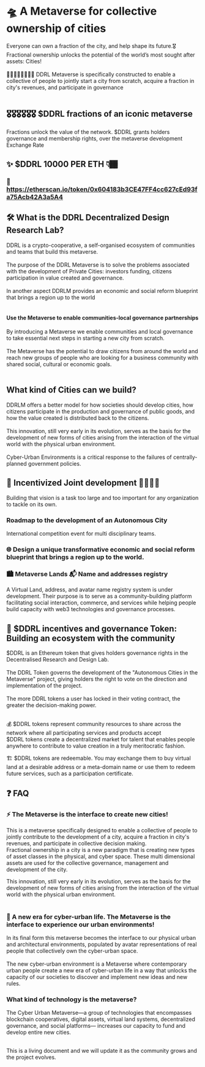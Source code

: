 # 🛸 A Metaverse for collective ownership of cities
Everyone can own a fraction of the city, and help shape its future.🎖 Fractional ownership unlocks the potential of the world’s most sought after assets: Cities!<br><br>
🏄🏽‍♂️⛹️‍♂️🚴🏿‍♀️ DDRL Metaverse is specifically constructed to enable a collective of people to jointly start a city from scratch, acquire a fraction in city's revenues, and participate in governance<br><br>

## 🎖🎖🎖🎖🎖🎖 $DDRL fractions of an iconic metaverse 
Fractions unlock the value of the network. $DDRL grants holders governance and membership rights, over the metaverse development<br>
Exchange Rate
## ✨ $DDRL 10000 PER ETH  👇🏾
###  🏁 https://etherscan.io/token/0x604183b3CE47FF4cc627cEd93fa75Acb42A3a5A4

## 🛠 What is the DDRL Decentralized Design Research Lab?
DDRL is a crypto-cooperative, a self-organised ecosystem of communities and teams that build this metaverse. <br><br> The purpose of the DDRL Metaverse is to solve the problems associated with the development of Private Cities: investors funding, citizens participation in value created and  governance.<br><br> In another aspect DDRLM provides an economic and social reform blueprint that brings a region up to the world<br><br>
#### Use the Metaverse to enable communities-local governance partnerships
By introducing a Metaverse we enable communities and local governance to take essential next steps in starting a new city from scratch.<br><br> The Metaverse has the potential to draw citizens from around the world and reach new groups of people who are looking for a business community with shared social, cultural or economic goals.<br><br> 

## What kind of Cities can we build? 
DDRLM offers a better model for how societies should develop cities, how citizens participate in the production and governance of public goods, and how the value created is distributed back to the citizens. <br><br>This innovation, still very early in its evolution, serves as the basis for the development of new forms of cities arising from the interaction of the virtual world with the physical urban environment. <br><br>
Cyber-Urban Environments is a critical response to the failures of centrally-planned government policies. 

## 👫 Incentivized Joint development  👫👫👫👫
Building that vision is a task too large and too important for any organization to tackle on its own.<br>
### Roadmap to the development of an Autonomous City

International competition event for multi disciplinary teams.
### 🌐 Design a unique transformative economic and social reform blueprint that brings a region up to the world.

 
### 🏙 Metaverse Lands  📬 Name and addresses registry
A Virtual Land, address, and avatar name registry system is under development. Their purpose is to serve as a community-building platform facilitating social interaction, commerce, and services while helping people build capacity with web3 technologies and governance processes.


## 🚀 $DDRL incentives and governance Token: Building an ecosystem with the community
$DDRL is an Ethereum token that gives holders governance rights in the Decentralised Research and Design Lab.<br><br> The DDRL Token governs the development of the "Autonomous Cities in the Metaverse" project, giving holders the right to vote on the direction and implementation of the project.<br><br> The more DDRL tokens a user has locked in their voting contract, the greater the decision-making power. <br><br>


💰 $DDRL tokens represent community resources to share across the network where all participating services and products accept<br>
$DDRL tokens create a decentralized market for talent that enables people anywhere to contribute to value creation in a truly meritocratic fashion.<br>

🏗 $DDRL tokens are redeemable. You may exchange them to buy virtual land at a desirable address or a meta-domain name or use them to redeem future services, such as a participation certificate.<br>

## ❓ FAQ
### ⚡️ The Metaverse is the interface to create new cities!
This is a metaverse specifically designed to enable a collective of people to jointly contribute to the development of a city, acquire a fraction in city's revenues, and participate in collective decision making.<br>
Fractional ownership in a city is a new paradigm that is creating new types of asset classes in the physical, and cyber space. These multi dimensional assets are used for the collective governance, management and development of the city.<br>

This innovation, still very early in its evolution, serves as the basis for the development of new forms of cities arising from the interaction of the virtual world with the physical urban environment. <br><br>

### 💎 A new era for cyber-urban life. The Metaverse is the interface to experience our urban environments!
In its final form this metaverse becomes the interface to our physical urban and architectural environments, populated by avatar representations of real people that collectively own the cyber-urban space.<br><br>
The new cyber-urban environment is a Metaverse where contemporary urban people create a new era of cyber-urban life in a way that unlocks the capacity of our societies to discover and implement new ideas and new rules.<br>


###  What kind of technology is the metaverse?
The Cyber Urban Metaverse—a group of technologies that encompasses blockchain cooperatives, digital assets, virtual land systems, decentralized governance, and social platforms— increases our capacity to fund and develop entire new cities.<br><br>

This is a living document and we will update it as the community grows and the project evolves.<br>
